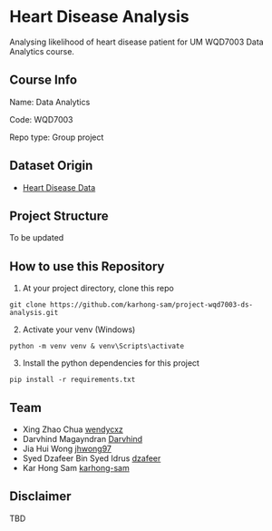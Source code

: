 # Heart Disease Analysis
Analysing likelihood of heart disease patient for UM WQD7003 Data Analytics course.

## Course Info
Name: Data Analytics

Code: WQD7003

Repo type: Group project

## Dataset Origin
- [Heart Disease Data](https://www.kaggle.com/datasets/johnsmith88/heart-disease-dataset)

## Project Structure
To be updated

## How to use this Repository

1. At your project directory, clone this repo

```
git clone https://github.com/karhong-sam/project-wqd7003-ds-analysis.git
```
2. Activate your venv (Windows)
```
python -m venv venv & venv\Scripts\activate
```
3. Install the python dependencies for this project
```
pip install -r requirements.txt
```
## Team
- Xing Zhao Chua [wendycxz](https://github.com/wendycxz)
- Darvhind Magayndran [Darvhind](https://github.com/Darvhind)
- Jia Hui Wong [jhwong97](https://github.com/jhwong97)
- Syed Dzafeer Bin Syed Idrus [dzafeer](https://github.com/dzafeer)
- Kar Hong Sam [karhong-sam](https://github.com/karhong-sam)

## Disclaimer
TBD
